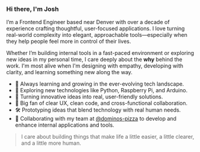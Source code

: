 ### Hi there, I'm Josh


I’m a Frontend Engineer based near Denver with over a decade of experience crafting thoughtful, user-focused applications. I love turning real-world complexity into elegant, approachable tools—especially when they help people feel more in control of their lives.

Whether I’m building internal tools in a fast-paced environment or exploring new ideas in my personal time, I care deeply about the **why** behind the work. I'm most alive when I'm designing with empathy, developing with clarity, and learning something new along the way.

- 🌱 Always learning and growing in the ever-evolving tech landscape.
- 🌿 Exploring new technologies like Python, Raspberry Pi, and Arduino.
- 🌟 Turning innovative ideas into real, user-friendly solutions.
- 🤝 Big fan of clear UX, clean code, and cross-functional collaboration.
- 🛠️ Prototyping ideas that blend technology with real human needs.
- 🍕 Collaborating with my team at [@dominos-pizza](https://github.com/dominos-pizza) to develop and enhance internal applications and tools.

> I care about building things that make life a little easier, a little clearer, and a little more human.
